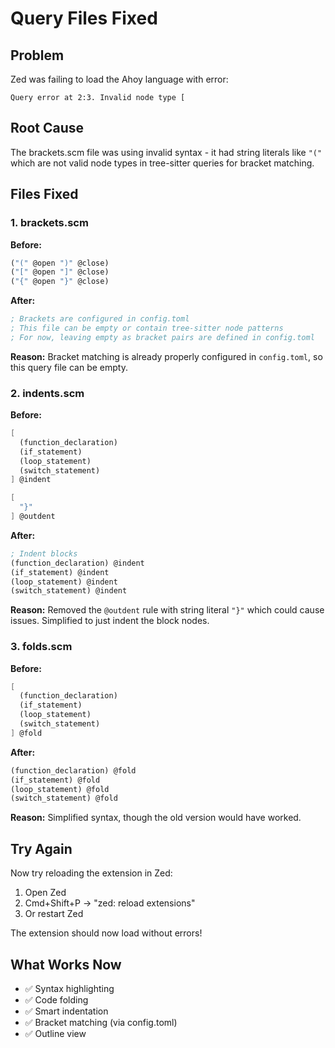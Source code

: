 # Query Files Fixed

## Problem
Zed was failing to load the Ahoy language with error:
```
Query error at 2:3. Invalid node type [
```

## Root Cause
The brackets.scm file was using invalid syntax - it had string literals like `"("` which are not valid node types in tree-sitter queries for bracket matching.

## Files Fixed

### 1. brackets.scm
**Before:**
```scm
("(" @open ")" @close)
("[" @open "]" @close)
("{" @open "}" @close)
```

**After:**
```scm
; Brackets are configured in config.toml
; This file can be empty or contain tree-sitter node patterns
; For now, leaving empty as bracket pairs are defined in config.toml
```

**Reason:** Bracket matching is already properly configured in `config.toml`, so this query file can be empty.

### 2. indents.scm
**Before:**
```scm
[
  (function_declaration)
  (if_statement)
  (loop_statement)
  (switch_statement)
] @indent

[
  "}"
] @outdent
```

**After:**
```scm
; Indent blocks
(function_declaration) @indent
(if_statement) @indent
(loop_statement) @indent
(switch_statement) @indent
```

**Reason:** Removed the `@outdent` rule with string literal `"}"` which could cause issues. Simplified to just indent the block nodes.

### 3. folds.scm
**Before:**
```scm
[
  (function_declaration)
  (if_statement)
  (loop_statement)
  (switch_statement)
] @fold
```

**After:**
```scm
(function_declaration) @fold
(if_statement) @fold
(loop_statement) @fold
(switch_statement) @fold
```

**Reason:** Simplified syntax, though the old version would have worked.

## Try Again

Now try reloading the extension in Zed:
1. Open Zed
2. Cmd+Shift+P → "zed: reload extensions"
3. Or restart Zed

The extension should now load without errors!

## What Works Now
- ✅ Syntax highlighting
- ✅ Code folding
- ✅ Smart indentation
- ✅ Bracket matching (via config.toml)
- ✅ Outline view
